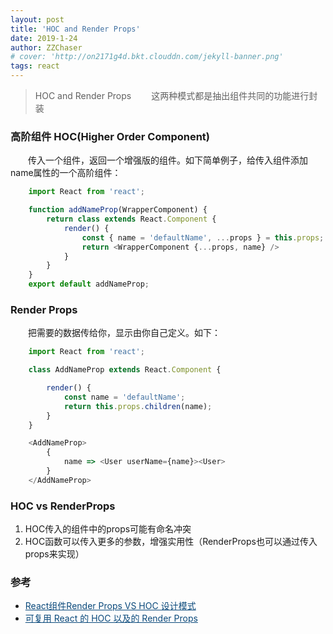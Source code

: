 ```yaml
---
layout: post
title: 'HOC and Render Props'
date: 2019-1-24
author: ZZChaser
# cover: 'http://on2171g4d.bkt.clouddn.com/jekyll-banner.png'
tags: react
---
```


> HOC and Render Props
&emsp;&emsp;这两种模式都是抽出组件共同的功能进行封装

### 高阶组件 HOC(Higher Order Component)
&emsp;&emsp;传入一个组件，返回一个增强版的组件。如下简单例子，给传入组件添加name属性的一个高阶组件：
```javascript
    import React from 'react';

    function addNameProp(WrapperComponent) {
        return class extends React.Component {
            render() {
                const { name = 'defaultName', ...props } = this.props;
                return <WrapperComponent {...props, name} />
            }
        }
    }
    export default addNameProp;
```
### Render Props
&emsp;&emsp;把需要的数据传给你，显示由你自己定义。如下：
```javascript
    import React from 'react';

    class AddNameProp extends React.Component {

        render() {
            const name = 'defaultName';
            return this.props.children(name);
        }
    }

    <AddNameProp>
        {
            name => <User userName={name}><User>
        }
    </AddNameProp>

```

### HOC vs RenderProps
1. HOC传入的组件中的props可能有命名冲突
2. HOC函数可以传入更多的参数，增强实用性（RenderProps也可以通过传入props来实现）

### 参考
* <a style='color:#0A497B' href='https://www.jianshu.com/p/ff6b3008820a?utm_campaign=maleskine&utm_content=note&utm_medium=seo_notes&utm_source=recommendation' target='_blank'>React组件Render Props VS HOC 设计模式</a>
* <a style='color:#0A497B' href='https://www.cnblogs.com/cnyball/p/9313465.html' target='_blank'>可复用 React 的 HOC 以及的 Render Props</a>